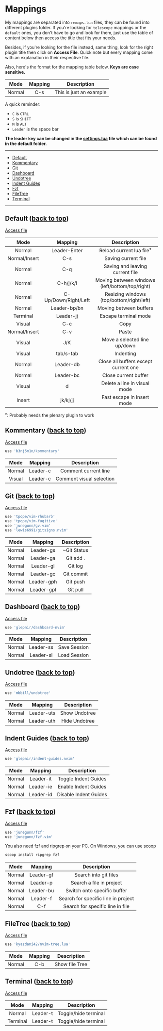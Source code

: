 <!--
 _   .-')      ('-.      _ (`-.    _ (`-.              .-') _              .-')    
( '.( OO )_   ( OO ).-. ( (OO  )  ( (OO  )            ( OO ) )            ( OO ).  
 ,--.   ,--.) / . --. /_.`     \ _.`     \ ,-.-') ,--./ ,--,'  ,----.    (_)---\_) 
 |   `.'   |  | \-.  \(__...--''(__...--'' |  |OO)|   \ |  |\ '  .-./-') /    _ |  
 |         |.-'-'  |  ||  /  | | |  /  | | |  |  \|    \|  | )|  |_( O- )\  :` `.  
 |  |'.'|  | \| |_.'  ||  |_.' | |  |_.' | |  |(_/|  .     |/ |  | .--, \ '..`''.) 
 |  |   |  |  |  .-.  ||  .___.' |  .___.',|  |_.'|  |\    | (|  | '. (_/.-._)   \ 
 |  |   |  |  |  | |  ||  |      |  |    (_|  |   |  | \   |  |  '--'  | \       / 
 `--'   `--'  `--' `--'`--'      `--'      `--'   `--'  `--'   `------'   `-----'  
-->

# Mappings

My mappings are separated into `remaps.lua` files, they can be found into different
plugins folder. If you're looking for `telescope` mappings or the `default` ones,
you don't have to go and look for them, just use the table of content below then
access the title that fits your needs.

Besides, if you're looking for the file instead, same thing, look for the right
plugin title then click on **Access File**. Quick note but every mapping come
with an explanation in their respective file.

Also, here's the format for the mapping table below. **Keys are case sensitive.**

|  Mode  | Mapping |       Description       |
|:------:|:-------:|:-----------------------:|
| Normal |   C-s   | This is just an example |

A quick reminder:

- `C` is `CTRL`
- `S` is `SHIFT`
- `M` is `ALT`
- `Leader` is the space bar

**The leader key can be changed in the [settings.lua](/lua/lt/defaults/settings.lua) file
which can be found in the default folder.**

---

- [Default](#default-back-to-top)
- [Kommentary](#kommentary-back-to-top)
- [Git](#git-back-to-top)
- [Dashboard](#dashboard-back-to-top)
- [Undotree](#undotree-back-to-top)
- [Indent Guides](#indent-guides-back-to-top)
- [Fzf](#fzf-back-to-top)
- [FileTree](#filetree-back-to-top)
- [Terminal](#terminal-back-to-top)

---

## Default ([back to top](#mappings))

[Access file](/lua/lt/defaults/remaps.lua)

|      Mode     |        Mapping       |                   Description                  |
|:-------------:|:--------------------:|:----------------------------------------------:|
|     Normal    |     Leader-Enter     |            Reload current lua file²            |
| Normal/Insert |          C-s         |               Saving current file              |
|     Normal    |          C-q         |         Saving and leaving current file        |
|     Normal    |       C-h/j/k/l      | Moving between windows (left/bottom/top/right) |
|     Normal    | C-Up/Down/Right/Left |    Resizing windows (top/bottom/right/left)    |
|     Normal    |     Leader-bp/bn     |             Moving between buffers             |
|    Terminal   |       Leader-jj      |              Escape terminal mode              |
|     Visual    |          C-c         |                      Copy                      |
| Normal/Insert |          C-v         |                      Paste                     |
|     Visual    |          J/K         |          Move a selected line up/down          |
|     Visual    |       tab/s-tab      |                    Indenting                   |
|     Normal    |       Leader-db      |      Close all buffers except current one      |
|     Normal    |       Leader-bc      |              Close current buffer              |
|     Visual    |           d          |          Delete a line in visual mode          |
|     Insert    |       jk/kj/jj       |           Fast escape in insert mode           |

²: Probably needs the plenary plugin to work

## Kommentary ([back to top](#mappings))

[Access file](/lua/lt/kommentary/remaps.lua)

```bash
use 'b3nj5m1n/kommentary'
```

|  Mode  |  Mapping |        Description       |
|:------:|:--------:|:------------------------:|
| Normal | Leader-c |   Comment current line   |
| Visual | Leader-c | Comment visual selection |

## Git ([back to top](#mappings))

[Access file](/lua/lt/git/remaps.lua)

```bash
use 'tpope/vim-rhubarb'
use 'tpope/vim-fugitive'
use 'junegunn/gv.vim'
use 'lewis6991/gitsigns.nvim' 
```

|  Mode  |   Mapping  | Description |
|:------:|:----------:|:-----------:|
| Normal |  Leader-gs | ~Git Status |
| Normal |  Leader-ga |  Git add .  |
| Normal |  Leader-gl |   Git log   |
| Normal |  Leader-gc |  Git commit |
| Normal | Leader-gph |   Git push  |
| Normal | Leader-gpl |   Git pull  |

## Dashboard ([back to top](#mappings))

[Access file](/lua/lt/dashboard/remaps.lua)

```bash
use 'glepnir/dashboard-nvim'
```

|  Mode  |  Mapping  |  Description |
|:------:|:---------:|:------------:|
| Normal | Leader-ss | Save Session |
| Normal | Leader-sl | Load Session |

## Undotree ([back to top](#mappings))

[Access file](/lua/lt/undotree/remaps.lua)

```bash
use 'mbbill/undotree'
```

|  Mode  |   Mapping  |  Description  |
|:------:|:----------:|:-------------:|
| Normal | Leader-uts | Show Undotree |
| Normal | Leader-uth | Hide Undotree |


## Indent Guides ([back to top](#mappings))

[Access file](/lua/lt/indent-guides/remaps.lua)

```bash
use 'glepnir/indent-guides.nvim'
```

|  Mode  |  Mapping  |      Description      |
|:------:|:---------:|:---------------------:|
| Normal | Leader-it |  Toggle Indent Guides |
| Normal | Leader-ie |  Enable Indent Guides |
| Normal | Leader-id | Disable Indent Guides |


## Fzf ([back to top](#mappings))

[Access file](/lua/lt/fzf/remaps.lua)

```bash
use 'junegunn/fzf'
use 'junegunn/fzf.vim' 
```

You also need fzf and ripgrep on your PC. On Windows,
you can use [scoop](https://scoop.sh/)

```bash
scoop install ripgrep fzf
```

|  Mode  |  Mapping  |             Description             |
|:------:|:---------:|:-----------------------------------:|
| Normal | Leader-gf |        Search into git files        |
| Normal |  Leader-p |       Search a file in project      |
| Normal | Leader-bu |     Switch onto specific buffer     |
| Normal |  Leader-f | Search for specific line in project |
| Normal |    C-f    |   Search for specific line in file  |

## FileTree ([back to top](#mappings))

[Access file](/lua/lt/filetree/remaps.lua)

```bash
use 'kyazdani42/nvim-tree.lua'
```

|  Mode  | Mapping |   Description    |
|:------:|:-------:|:----------------:|
| Normal |   C-b   |  Show file Tree  |


## Terminal ([back to top](#mappings))

[Access file](/lua/lt/terminal/remaps.lua)

|   Mode   |  Mapping |      Description     |
|:--------:|:--------:|:--------------------:|
|  Normal  | Leader-t | Toggle/hide terminal |
| Terminal | Leader-t | Toggle/hide terminal |

